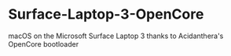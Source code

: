 # Surface-Laptop-3-OpenCore
macOS on the Microsoft Surface Laptop 3 thanks to Acidanthera's OpenCore bootloader
